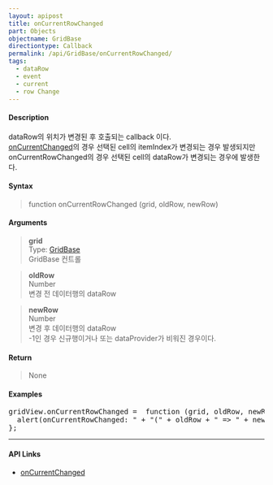 ```yaml
---
layout: apipost
title: onCurrentRowChanged
part: Objects
objectname: GridBase
directiontype: Callback
permalink: /api/GridBase/onCurrentRowChanged/
tags:
  - dataRow
  - event
  - current
  - row Change
---
```



#### Description

 dataRow의 위치가 변경된 후 호출되는 callback 이다.  
 [onCurrentChanged](/api/GridBase/onCurrentChanged)의 경우 선택된 cell의 itemIndex가 변경되는 경우 발생되지만  
 onCurrentRowChanged의 경우 선택된 cell의 dataRow가 변경되는 경우에 발생한다. 

#### Syntax

> function onCurrentRowChanged (grid, oldRow, newRow)  

#### Arguments

> **grid**  
> Type: [GridBase](/api/GridBase/)  
> GridBase 컨트롤  

> **oldRow**  
> Number  
> 변경 전 데이터행의 dataRow  

> **newRow**  
> Number  
> 변경 후 데이터행의 dataRow     
> -1인 경우 신규행이거나 또는 dataProvider가 비워진 경우이다.  

#### Return

> None  

#### Examples 

<pre class="prettyprint">
gridView.onCurrentRowChanged =  function (grid, oldRow, newRow) {
  alert(onCurrentRowChanged: " + "(" + oldRow + " => " + newRow + ")");
};
</pre>

---

#### API Links

* [onCurrentChanged](/api/GridBase/onCurrentChanged)